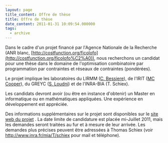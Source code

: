 ```yaml
---
layout: page
title_content: Offre de thèse
title: Offre de thèse
date_content: 2011-01-31 10:09:54.000000
tags:
  - archive
---
```

Dans le cadre d'un projet financé par l'Agence Nationale de la Recherche (ANR
blanc,
[http://costfunction.org/ficolofo](http://costfunction.org/ficolofo%C2%A0)),
nous recherchons un candidat pour une thèse dans le domaine de l'optimisation
combinatoire par programmation par contraintes et réseaux de contraintes
(pondérées).  
  
Le projet implique les laboratoires du LIRMM ([C.
Bessiere](http://www.lirmm.fr/~bessiere/Site/Home.html)), de l'IRIT ([MC
Cooper](http://www.irit.fr/-Publications-?code=82&nom=Cooper%20Martin)), du
GREYC ([S. Loudni](https://www.greyc.fr/user/153)) et de l'INRA-BIA (T.
Schiex).  
  
Les candidats devront avoir (ou être en instance d'obtenir) un Master en
informatique ou en mathématiques appliquées. Une expérience en développement
est appréciée.  
  
Des informations supplémentaires sur le projet sont disponibles sur le [site
web du projet](http://costfunction.org/ficolofo) . La date limite de
candidature est placée mi-Juillet 2011, mais les demandes seront traitées au
fur et à mesure de leur arrivée. Les demandes plus précises peuvent être
adressées à Thomas Schiex (voir <http://www.inra.fr/mia/T/schiex> pour mail et
téléphone).  
  


